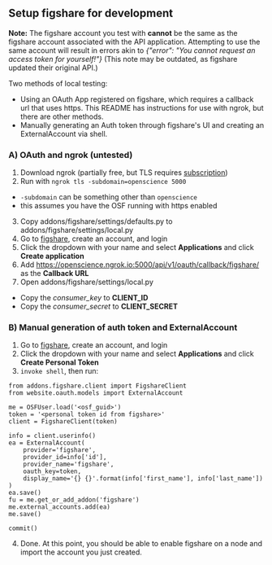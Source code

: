 ## Setup figshare for development

**Note:** The figshare account you test with **cannot** be the same as the figshare account
associated with the API application. Attempting to use the same account will result in errors
akin to *{"error": "You cannot request an access token for yourself!"}* (This note may be outdated,
as figshare updated their original API.)

Two methods of local testing:
* Using an OAuth App registered on figshare, which requires a callback url that uses https. This README
has instructions for use with ngrok, but there are other methods.
* Manually generating an Auth token through figshare's UI and creating an ExternalAccount via shell.

### A) OAuth and ngrok (untested)

1. Download ngrok (partially free, but TLS requires [subscription](https://ngrok.com/product#pricing))
2. Run with `ngrok tls -subdomain=openscience 5000`
  * `-subdomain` can be something other than `openscience`
  * this assumes you have the OSF running with https enabled
3. Copy addons/figshare/settings/defaults.py to addons/figshare/settings/local.py
4. Go to [figshare](http://figshare.com), create an account, and login
5. Click the dropdown with your name and select **Applications** and click **Create application**
6. Add https://openscience.ngrok.io:5000/api/v1/oauth/callback/figshare/ as the **Callback URL**
7. Open addons/figshare/settings/local.py
  * Copy the *consumer_key* to **CLIENT_ID**
  * Copy the *consumer_secret* to **CLIENT_SECRET**

### B) Manual generation of auth token and ExternalAccount

1. Go to [figshare](http://figshare.com), create an account, and login
2. Click the dropdown with your name and select **Applications** and click **Create Personal Token**
3. `invoke shell`, then run:
```
from addons.figshare.client import FigshareClient
from website.oauth.models import ExternalAccount

me = OSFUser.load('<osf_guid>')
token = '<personal token id from figshare>'
client = FigshareClient(token)

info = client.userinfo()
ea = ExternalAccount(
    provider='figshare',
    provider_id=info['id'],
    provider_name='figshare',
    oauth_key=token,
    display_name='{} {}'.format(info['first_name'], info['last_name'])
)
ea.save()
fu = me.get_or_add_addon('figshare')
me.external_accounts.add(ea)
me.save()

commit()
```
4. Done. At this point, you should be able to enable figshare on a node and import the account you just created.
